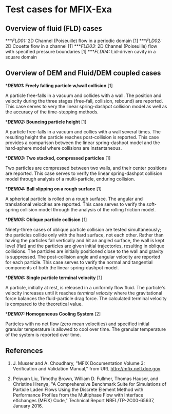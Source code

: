 # Test cases for MFIX-Exa

## Overview of fluid (FLD) cases

***_FLD01:_ 2D Channel (Poiseuille) flow in a periodic domain [1]
***_FLD02:_ 2D Couette flow in a channel [1]
***_FLD03:_ 2D Channel (Poiseuille) flow with specified pressure boundaries  [1]
***_FLD04:_ Lid-driven cavity in a square domain

## Overview of DEM and Fluid/DEM coupled cases

***_DEM01:_ Freely falling particle w/wall collision** [1]

A particle free-falls in a vacuum and collides with a wall. The position and velocity during the three stages (free-fall, collision, rebound) are reported. This case serves to very the linear spring-dashpot collision model as well as the accuracy of the time-stepping methods.


***_DEM02:_ Bouncing particle height** [1]

A particle free-falls in a vacuum and collies with a wall several times. The resulting height the particle reaches post-collision is reported. This case provides a comparison between the linear spring-dashpot model and the hard-sphere model where collisions are instantaneous.


***_DEM03:_ Two stacked, compressed particles** [1]

Two particles are compressed between two walls, and their center positions are reported. This case serves to verify the linear spring-dashpot collision model through analysis of a multi-particle, enduring collision.

***_DEM04:_ Ball slipping on a rough surface** [1]

A spherical particle is rolled on a rough surface. The angular and translational velocities are reported. This case serves to verify the soft-spring collision model through the analysis of the rolling friction model.

***_DEM05:_ Oblique particle collision** [1]

Ninety-three cases of oblique particle collision are tested simultaneously; the particles collide
only with the hard surface, not each other.  Rather than having the particles fall vertically and
hit an angled surface, the wall is kept level (flat) and the particles are given initial trajectories,
resulting in oblique collisions. The particles are initially positioned close to the wall and
gravity is suppressed.  The post-collision angle and angular velocity are reported for each particle.
This case serves to verify the normal and tangential components of both the linear spring-dashpot model.

***_DEM06:_ Single particle terminal velocity** [1]

A particle, initially at rest, is released in a uniformly flow fluid. The particle's velocity increases until it reaches _terminal velocity_ where the gravitational force balances the fluid-particle drag force. The calculated terminal velocity is compared to the theoretical value.


***_DEM07:_ Homogeneous Cooling System** [2]

Particles with no net flow (zero mean velocities) and specified initial granular temperature is allowed to cool over time. The granular temperature of the system is reported over time.


## References
1. J. Musser and A. Choudhary, "MFIX Documentation Volume 3: Verification and Validation Manual," from URL http://mfix.netl.doe.gov

2. Peiyuan Liu, Timothy Brown, William D. Fullmer, Thomas Hauser, and Christine Hrenya, "A Comprehensive Benchmark Suite for Simulations of Particle Laden Flows Using the Discrete Element Method with Performance Profiles from the Multiphase Flow with Interface eXchanges (MFiX) Code," Technical Report NREL/TP-2C00-65637, January 2016.
